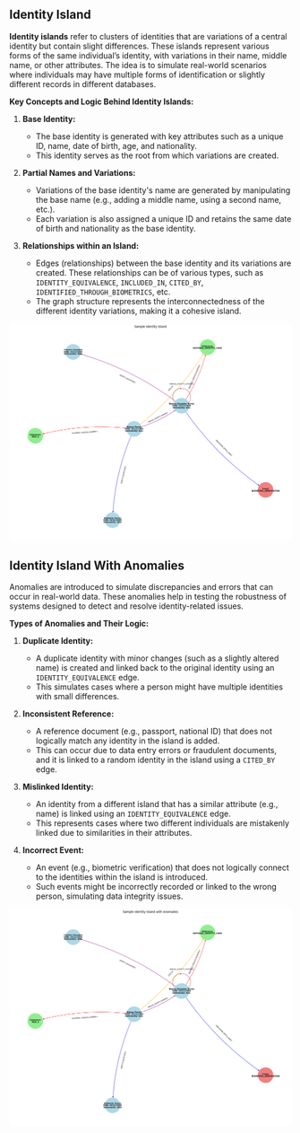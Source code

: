 ## Identity Island

**Identity islands** refer to clusters of identities that are variations of a central identity but contain slight differences. These islands represent various forms of the same individual’s identity, with variations in their name, middle name, or other attributes. The idea is to simulate real-world scenarios where individuals may have multiple forms of identification or slightly different records in different databases.

**Key Concepts and Logic Behind Identity Islands:**
1. **Base Identity:**
   - The base identity is generated with key attributes such as a unique ID, name, date of birth, age, and nationality.
   - This identity serves as the root from which variations are created.

2. **Partial Names and Variations:**
   - Variations of the base identity's name are generated by manipulating the base name (e.g., adding a middle name, using a second name, etc.).
   - Each variation is also assigned a unique ID and retains the same date of birth and nationality as the base identity.

3. **Relationships within an Island:**
   - Edges (relationships) between the base identity and its variations are created. These relationships can be of various types, such as `IDENTITY_EQUIVALENCE`, `INCLUDED_IN`, `CITED_BY`, `IDENTIFIED_THROUGH_BIOMETRICS`, etc.
   - The graph structure represents the interconnectedness of the different identity variations, making it a cohesive island.

![Identity Island](../data/identity_island_visuals/representation_indentity_island.png)

## Identity Island With Anomalies

Anomalies are introduced to simulate discrepancies and errors that can occur in real-world data. These anomalies help in testing the robustness of systems designed to detect and resolve identity-related issues.

**Types of Anomalies and Their Logic:**

1. **Duplicate Identity:**
   - A duplicate identity with minor changes (such as a slightly altered name) is created and linked back to the original identity using an `IDENTITY_EQUIVALENCE` edge.
   - This simulates cases where a person might have multiple identities with small differences.

2. **Inconsistent Reference:**
   - A reference document (e.g., passport, national ID) that does not logically match any identity in the island is added.
   - This can occur due to data entry errors or fraudulent documents, and it is linked to a random identity in the island using a `CITED_BY` edge.

3. **Mislinked Identity:**
   - An identity from a different island that has a similar attribute (e.g., name) is linked using an `IDENTITY_EQUIVALENCE` edge.
   - This represents cases where two different individuals are mistakenly linked due to similarities in their attributes.

4. **Incorrect Event:**
   - An event (e.g., biometric verification) that does not logically connect to the identities within the island is introduced.
   - Such events might be incorrectly recorded or linked to the wrong person, simulating data integrity issues.

![Identity Island With Anomalies](../data/identity_island_visuals/representation_indentity_island_with_anomalies.png)